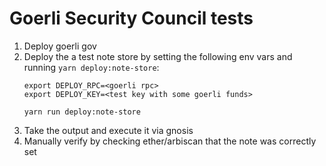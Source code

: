 # Goerli Security Council tests

1. Deploy goerli gov
2. Deploy the a test note store by setting the following env vars and running `yarn deploy:note-store`:
    ```
    export DEPLOY_RPC=<goerli rpc>
    export DEPLOY_KEY=<test key with some goerli funds>

    yarn run deploy:note-store
    ```
3. Take the output and execute it via gnosis
4. Manually verify by checking ether/arbiscan that the note was correctly set